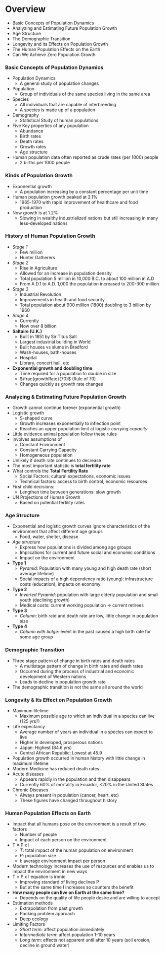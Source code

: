 
# Overview
- Basic Concepts of Population Dynamics
- Analyzing and Estimating Future Population Growth
- Age Structure
- The Demographic Transition
- Longevity and its Effects on Population Growth
- The Human Population Effects on the Earth
- Can We Achieve Zero Population Growth

### Basic Concepts of Population Dynamics
- Population Dynamics
	- A general study of population changes
- Population
	- Group of individuals of the same species living in the same area
- Species 
	- All individuals that are capable of interbreeding
	- A species is made up of a population
- Demography
	- Statistical Study of human populations
- Five Key properties of any population
	- Abundance 
	- Birth rates
	- Death rates
	- Growth rates
	- Age structure
- Human population data often reported as crude rates (per 1000) people
	- 2 births per 1000 people

### Kinds of Population Growth
- Exponential growth
	- A population increasing by a constant percentage per unit time
- Human population growth peaked at 2.1%
	- 1965-1970 with rapid improvement of healthcare and food production
- Now growth is at 1.2% 
	- Slowing in wealthy industrialized nations but still increasing in many less-developed nations

### History of Human Population Growth
- _Stage 1_
	- Few million
	- Hunter Gatherers
- _Stage 2_
	- Rise in Agriculture 
	- Allowed for an increase in population density 
	- Total population 5 million in 10,000 B.C. to about 100 million in A.D 
	- From A.D.1 to A.D. 1,000 the population increased to 200-300 million
- _Stage 3_
	- Industrial Revolution
	- Improvements in health and food security 
	- Total population about 900 million (1800) doubling to 3 billion by 1960
- _Stage 4_
	- Currently
	- Now over 8 billion
- __Saltaire (U.K.)__
	- Built in 1851 by Sir Titus Salt
	- Largest industrial building in World
	- Built houses vs slums in Bradford
	- Wash-houses, bath-houses
	- Hospital
	- Library, concert hall, etc
- __Exponential growth and doubling time__
	- Time required for a population to double in size
	- $\frac{growthRate}{70}$ (Rule of 70)
	- Changes quickly as growth rate changes

### Analyzing & Estimating Future Population Growth
- Growth cannot continue forever (exponential growth)
- Logistic growth
	- S-shaped curve
	- Growth increases exponentially to inflection point
	- Reaches an upper population limit at logistic _carrying capacity_
- Little evidence animal population follow these rules
- Involves assumptions of
	- Constant Environment 
	- Constant Carrying Capacity
	- Homogeneous population
- Unlikely if death rate continues to decrease
- The most important statistic is __total fertility rate__
- What controls the __Total Fertility Rate__
	- Social Factors: cultural expectations, economic issues
	- Technical factors: access to birth control, economic resources
- First child decisions:
	- Lengthen time between generations: slow growth
- UN Projections of Human Growth
	- Based on potential fertility rates

### Age Structure
- Exponential and logistic growth curves ignore characteristics of the environment that affect different age groups
	- Food, water, shelter, disease
- _Age structure_
	- Express how populations is divided among age groups
	- Implications for current and future social and economic conditions 
	- Impact on the environment 
- __Type 1__
	- _Pyramid_: Population with many young and high death rate (short average lifetime)
	- Social impacts of a high dependency ratio (young): infrastructure costs (education), impacts on economy
- __Type 2__
	- _Inverted Pyramid_: population with large elderly population and small youth (declining growth)
	- Medical costs: current working population -> current retirees
- __Type 3__
	- _Column_: birth rate and death rate are low, little change in population size
- __Type 4__
	- _Column with bulge_: event in the past caused a high birth rate for some age group

### Demographic Transition
- Three stage pattern of change in birth rates and death rates
	- A multistage pattern of change in birth rates and death rates
	- Occurred during the process of industrial and economic development of Western nations
	- Leads to decline in population growth rate
- The demographic transition is not the same all around the world

### Longevity & Its Effect on Population Growth
- Maximum lifetime 
	- Maximum possible age to which an individual in a species can live (125 yrs?) 
- Life expectancy
	- Average number of years an individual in a species can expect to live
	- Higher in developed, prosperous nations
	- Japan: Highest (84.6 yrs)
	- Central African Republic: Lowest at 45.9
- Population growth occurred in human history with little change in maximum lifetime
- Modern Medicine has reduced death rates
- Acute diseases 
	- Appears rapidly in the population and then disappears
	- Currently 60% of mortality in Ecuador, <20% in the United States
- Chronic Diseases
	- Always present in population (cancer, heart, etc)
	- These figures have changed throughout history

### Human Population Effects on Earth
- Impact that all humans pose on the environment is a result of two factors
	- Number of people 
	- Impact of each person on the environment 
- T = P x I
	- _T_: total impact of the human population on environment 
	- _P_: population size
	- _I_: average environment impact per person
- Modern technology increases the use of resources and enables us to impact the environment in new ways 
- T = P x I equation is ironic 
	- Improving standard of living declines P
	- But at the same time I increases so counters the benefit
- __How many people can live on Earth at the same time?__
	- Depends on the quality of life people desire and are willing to accept
- Estimation methods
	- Extrapolation from past growth
	- Packing problem approach
	- Deep ecology
- Limiting Factors
	- _Short term_: affect population immediately
	- _Intermediate term_: affect population 1-10 years
	- _Long term_: effects not apparent until after 10 years (soil erosion, decline in ground water)